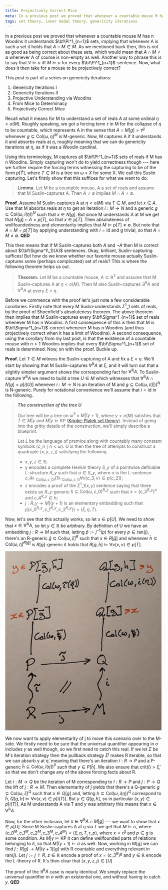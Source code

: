 ```yaml
---
title: Projectively Correct Mice
meta: In a previous post we proved that whenever a countable mouse M has n Woodins it understands projective sets. As we mentioned back then, this is not as good as being correct about these sets. Now, what does it then take for a mouse to be projectively correct?
tags: set theory, inner model theory, genericity iterations
---
```


In a previous post we proved that whenever a countable mouse M has n Woodins
it understands $\bf\Pi^1_{n+1}$ sets, implying that whenever A is such a set it holds
that $A\cap M\in M$. As we mentioned back then, this is not as good as being correct
about these sets, which would mean that $A\cap M\neq\emptyset$ whenever A of course is
non-empty as well. Another way to phrase this is to say that $V\models\sigma$ iff
$M\models\sigma$ for every $\bf\Pi^1_{n+1}$-sentence. Now, what does it then take for a
mouse to be projectively correct?

This post is part of a series on genericity iterations:

1. <router-link to="/posts/2016-10-05-genericity-iterations-i">Genericity Iterations I</router-link>
2. <router-link to="/posts/2016-10-19-genericity-iterations-ii">Genericity Iterations II</router-link>
3. <router-link to="/posts/2017-12-18-projective-understanding-via-woodins">Projective Understanding via Woodins</router-link>
4. <router-link to="/posts/2017-12-29-from-mice-to-determinacy">From Mice to Determinacy</router-link>
5. Projectively Correct Mice

Recall what it means for M to understand a set of reals A at some ordinal $\eta < o(M)$.
Roughly speaking, we got a forcing term $\tau$ in M for the collapse of $\eta$ to be
countable, which represents A in the sense that $A\cap M[g]=\tau^g$ whenever
$g\subseteq\text{Col}(\omega,\eta)^M$ is M-generic. Now, M captures A if it understands
it and absorbs reals at $\eta$, roughly meaning that we can do genericity iterations at
$\eta$, as if it was a Woodin cardinal.

Using this terminology, M captures all $\bf\Pi^1_{n+1}$ sets of reals if M has n
Woodins. Simply capturing won't do to yield correctness though --- here we further
require the forcing terms witnessing the capturing to be of the form $p[\check T]$,
where $T\in M$ is a tree on $\omega\times X$ for some X. We call this Suslin capturing.
Let's firstly show that this suffices for what we want to do.

> **Lemma.** Let M be a countable mouse, A a set of reals and assume that M
> Suslin-captures A. Then $A\neq\emptyset$ implies $M\cap A\neq\emptyset$.

**Proof.** Assume M Suslin-captures A at $\eta < o(M)$ via $T\in M$, and let $x\in A$.
Use that M absorbs reals at $\eta$ to get an iteration $i:M\to N$ and a generic
$g\subseteq\text{Col}(\omega,i(\eta))^N$ such that $x\in N[g]$. But since M understands
A at M we get that $N[g]\cap A=p[T]$, so that $x\in p[T]$. Then absoluteness of
wellfoundedness and elementarity implies that $M\models p[T]\neq\emptyset$. But note
that $A\cap M=p[T]$ by applying understanding with $i=\text{id}$ and g trivial, so that
$A\cap M\neq\emptyset$. **QED**

This then means that if M Suslin-captures both $A$ and $\lnot A$ then M is correct
about ${\bf\Sigma^1\_1}(A)$ sentences. Okay, brilliant, Suslin-capturing suffices! But
how do we know whether our favorite mouse actually Suslin-captures some (perhaps
complicated) set of reals? This is where the following theorem helps us out.

> **Theorem.** Let M be a countable mouse, $A\subseteq\mathbb R^2$ and assume that M
> Suslin-captures A at $\eta < o(M)$. Then M also Suslin-captures $\exists^{\mathbb R}A$
> and $\forall^{\mathbb R}A$ at every $\xi<\eta$.

Before we commence with the proof let's just note a few considerable corollaries.
Firstly note that every M Suslin-understands $\Sigma^1\_1$ sets of reals, by the proof
of Shoenfield's absoluteness theorem. The above theorem then implies that M
Suslin-captures every $\bf\Sigma^1_{n+1}$ set of reals whenever M has n Woodins. A
first consequence of this is then that M is $\bf\Sigma^1_{n+1}$-correct whenever M has
n Woodins (and thus projectively correct when it has a limit of Woodins). A second
consequence, using the corollary from my last post, is that the existence of a
countable mouse with $n>1$ Woodins implies that every $\bf\Sigma^1_{n+1}$ set of reals
is determined. Now, on with the proof. Buckle up.

**Proof.** Let $T\in M$ witness the Suslin-capturing of A and fix a $\xi<\eta$. We'll
start by showing that M Suslin-captures $\forall^{\mathbb R}A$ at $\xi$, and it will
turn out that a slightly simpler argument shows the corresponding fact for
$\forall^{\mathbb R}A$. To Suslin-capture $\forall^{\mathbb R}A$ we need to build a
tree $U\in M$ which witnesses that $\forall^{\mathbb R}A\cap N[g]=p[i(U)]$ whenever
$i:M\to N$ is an iteration of M and $g\subseteq\text{Col}(\omega,i(\xi))^N$ is
N-generic. Purely for notational convenience we'll assume that $i=\text{id}$ in the
following.

> _**The construction of the tree U**_
>
> Our tree will be a tree on $\omega^3\times M|(\gamma+1)$, where $\gamma < o(M)$
> satisfies that $T\in M|\gamma$ and $M|\gamma\models\textsf{KP}$ ([Kripke-Platek set
> theory](https://en.wikipedia.org/wiki/Kripke%E2%80%93Platek_set_theory)). Instead of
> going into the gritty details of the construction, we'll simply describe a blueprint.
>
> Let $L$ be the language of premice along with countably many constant symbols $\langle
> c\_n\mid n<\omega\rangle$. U is then the tree of attempts to construct a quadruple
> $\langle x,y,z,j\rangle$ satisfying the following.
>
> - $x,y,z\in\mathbb R$;
> - y encodes a complete Henkin theory $S\_y$ of a pointwise definable $L$-structure
>   $R\_y$ such that $\sigma\in S\_y$, where $\sigma$ is the $L$-sentence
>   $c\_4\Vdash_{\text{Col}(\omega,c\_0)}(1\Vdash_{\text{Col}(\omega,c\_1)}\forall
>   v\langle c\_3,v\rangle\in p[c\_2])$;
> - z encodes a proof of the $\Sigma^1\_1(x,y)$ sentence saying that there exists an
>   $R\_y$-generic $h\subseteq\text{Col}(\omega,c\_0)^{R\_y}$ such that
>   $x=(c\_3^{R\_y})^h$ and $c\_4^{R\_y}\in h$;
> - $j:R\_y\to M|(\gamma+1)$ is an elementary embedding such that $j(\langle
>   c\_0^{R\_y},c\_1^{R\_y},c\_2^{R\_y}\rangle)=\langle \xi,\eta,T \rangle$.

Now, let's see that this actually works, so let $x\in p[U]$. We need to show that
$x\in\forall^{\mathbb R}A$, so let $y\in\mathbb R$ be arbitrary. By definition of U we
have an embedding $j:R\to M$ such that, letting $\bar p:=j^{-1}(p)$ for every
$p\in\text{ran}(j)$, there's an R-generic $\bar g\subseteq\text{Col}(\omega,\bar\xi)^R$
such that $x\in R[\bar g]$ and whenever $\bar
h\subseteq\text{Col}(\omega,\bar\eta)^{R[\bar g]}$ is $R[\bar g]$-generic it holds that
$R[\bar g,\bar h]\models\forall v\langle x,v\rangle\in p[\bar T]$.

<img src="/src/assets/img/projectively-correct-mice.webp" style="width: min(500px, 100%);" />

We now want to apply elementarity of j to move this scenario over to the M-side. We
firstly need to be sure that the universal quantifier appearing in $\sigma$ includes
$y$ as well though, so we first need to catch this real. If we let $\Sigma$ be M's
iteration strategy then the pullback strategy $\Sigma^j$ makes R iterable, so that we
can absorb y at $\bar\eta$, meaning that there's an iteration $\tilde i:R\to P$ and a
P-generic $\bar h\subseteq\text{Col}(\omega,\tilde i(\bar\eta))^P$ such that $y\in
P[\bar h]$. We also ensure that $\text{crit}(\tilde i)>\bar\xi$, so that we don't
change any of the above forcing facts about R.

Let $i:M\to Q$ be the iteration of M corresponding to $\tilde i:R\to P$ and $\tilde
j:P\to Q$ the lift of $j:R\to M$. Then elementarity of $\tilde j$ yields that there's a
Q-generic $g\subseteq\text{Col}(\omega,\xi)^Q$ such that $x\in Q[g]$ and, letting
$h\subseteq\text{Col}(\omega,i(\eta))^Q$ correspond to $\bar h$, $Q[g,h]\models\forall
v\langle x,v\rangle\in p[i(T)]$. But $y\in Q[g,h]$, so in particular $\langle
x,y\rangle\in p[i(T)]$. As M understands A via T and y was arbitrary this means that
$x\in\forall^{\mathbb R}A$.

Now, for the other inclusion, let $x\in\forall^{\mathbb R}A\cap M[g]$ --- we want to
show that $x\in p[U]$. Since M Suslin-captures A at $\eta$ via T we get that
$M\models\sigma$, where $\langle c\_0^M,c\_1^M,c\_2^M,c\_3^M,c\_4^M\rangle=\langle
\xi,\eta,T,\tau,p\rangle$, where $x=\tau^g$ and $p\in g$ is some condition. As
$M|\gamma\models\textsf{KP}$ it can define wellfounded parts of relations belonging to
it, so that $M|(\gamma+1)\models\sigma$ as well. Now, working in M[g] we can find
$\tilde j:R[g]\to M|(\gamma+1)[g]$ with R countable and everything relevant in
$\text{ran}(j)$. Let $j:=\tilde j\upharpoonright R$, $z\in\mathbb R$ encode a proof of
$x=(c\_3^R)^g$ and $y\in\mathbb R$ encode the $L$-theory of R. It's then clear that
$\langle x,y,z,j\rangle\in[U]$

The proof of the $\exists^{\mathbb R}A$ case is nearly identical. We simply replace the
universal quantifier in $\sigma$ with an existential one, and without having to catch
$y$. **QED**
